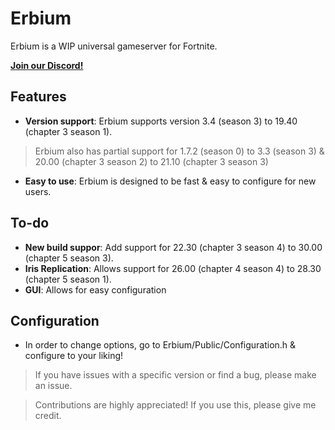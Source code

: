 # Erbium

Erbium is a WIP universal gameserver for Fortnite.

[**Join our Discord!**](https://discord.gg/WxNEGBxfKq)

## Features
- **Version support**: Erbium supports version 3.4 (season 3) to 19.40 (chapter 3 season 1).
> Erbium also has partial support for 1.7.2 (season 0) to 3.3 (season 3) & 20.00 (chapter 3 season 2) to 21.10 (chapter 3 season 3)
- **Easy to use**: Erbium is designed to be fast & easy to configure for new users.

## To-do
- **New build suppor**: Add support for 22.30 (chapter 3 season 4) to 30.00 (chapter 5 season 3).
- **Iris Replication**: Allows support for 26.00 (chapter 4 season 4) to 28.30 (chapter 5 season 1).
- **GUI**: Allows for easy configuration

## Configuration
- In order to change options, go to Erbium/Public/Configuration.h & configure to your liking!

> If you have issues with a specific version or find a bug, please make an issue.

> Contributions are highly appreciated!
> If you use this, please give me credit.
